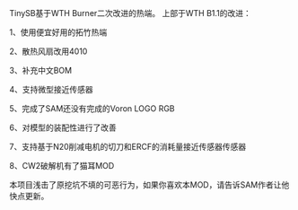 TinySB基于WTH Burner二次改进的热端。
上部于WTH B1.1的改进：

1、使用便宜好用的拓竹热端

2、散热风扇改用4010

3、补充中文BOM

4、支持微型接近传感器

5、完成了SAM还没有完成的Voron LOGO RGB

6、对模型的装配性进行了改善

7、支持基于N20削减电机的切刀和ERCF的消耗量接近传感器传感器

8、CW2破解机有了猫耳MOD

本项目浅击了原挖坑不填的可恶行为，如果你喜欢本MOD，请告诉SAM作者让他快点更新。
